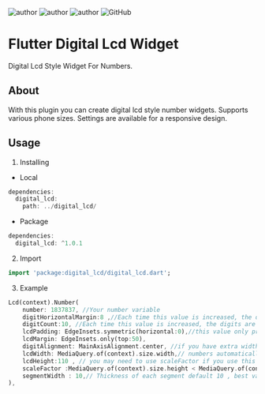 ![author](https://img.shields.io/badge/AUTHOR-EMRE%20UTKU%20UYGUC-red)
![author](https://img.shields.io/badge/CONTACT-emreuyguc@gmail.com-yellowgreen)
![author](https://img.shields.io/badge/-FLUTTER-blue)
![GitHub](https://img.shields.io/github/license/emreuyguc/Flutter_digital_lcd_widget)

# Flutter Digital Lcd Widget

Digital Lcd Style Widget For Numbers.

## About

With this plugin you can create digital lcd style number widgets.
Supports various phone sizes. Settings are available for a responsive design.

## Usage 

1. Installing

* Local
```dart
dependencies:
  digital_lcd:
    path: ../digital_lcd/
```
  
* Package
```dart
dependencies:
  digital_lcd: ^1.0.1
```

2. Import

```dart
import 'package:digital_lcd/digital_lcd.dart';
```

3. Example

```dart
Lcd(context).Number(
    number: 1837837, //Your number variable
    digitHorizontalMargin:8 ,//Each time this value is increased, the digits are shrinks. default 8
    digitCount:10, //Each time this value is increased, the digits are shrinks for width.
    lcdPadding: EdgeInsets.symmetric(horizontal:0),//this value only provides spaces to the left and right of the numbers. it also reduces proportionally the numbers
    lcdMargin: EdgeInsets.only(top:50),
    digitAlignment: MainAxisAlignment.center, //if you have extra width, use it for better ui
    lcdWidth: MediaQuery.of(context).size.width,// numbers automatically fit to width by count of digit. if you only use this value, the height of the lcd is automatically adjusted
    lcdHeight:110 , // you may need to use scaleFactor if you use this value.
    scaleFactor :MediaQuery.of(context).size.height < MediaQuery.of(context).size.width ? 0.5: 0.2,//if you use lcdHeight , set this value for better ui
    segmentWidth : 10,// Thickness of each segment default 10 , best value range 5-12
),

```
